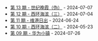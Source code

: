 * [第 13 期 - 世纪晚霞（伪）](https://lifei.life/posts/13-世纪晚霞（伪）) - 2024-07-07
* [第 12 期 - 西环海滨（三）](https://lifei.life/posts/12-西环海滨（三）) - 2024-07-04
* [第 11 期 - 维港日出](https://lifei.life/posts/11-维港日出) - 2024-06-24
* [第 10 期 - 西环海滨（二）](https://lifei.life/posts/10-西环海滨（二）) - 2024-05-23
* [第 09 期 - 华为小镇](https://lifei.life/posts/09-华为小镇) - 2024-07-26
